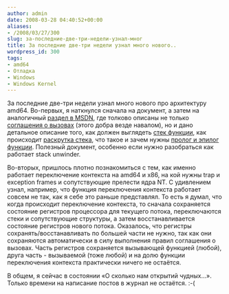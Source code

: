 ```yaml
---
author: admin
date: 2008-03-28 04:40:52+00:00
aliases:
- /2008/03/27/300
slug: за-последние-две-три-недели-узнал-мног
title: За последние две-три недели узнал много нового..
wordpress_id: 300
tags:
- amd64
- Отладка
- Windows
- Windows Kernel
---
```


За последние две-три недели узнал много нового про архитектуру amd64. Во-первых, я наткнулся сначала на документ, а затем на аналогичный [раздел в MSDN](http://msdn2.microsoft.com/en-us/library/7kcdt6fy(VS.80).aspx), где толково описаны не только [соглашения о вызовах](http://msdn2.microsoft.com/en-us/library/9b372w95%28VS.80%29.aspx) (этого добра везде навалом), но и дано детальное описание того, как должен выглядеть [стек функции](http://msdn2.microsoft.com/en-us/library/x4ea06t0%28VS.80%29.aspx), как происходит [раскрутка стека](http://msdn2.microsoft.com/en-us/library/8ydc79k6(VS.80).aspx), что такое и зачем нужны [пролог и эпилог функции](http://msdn2.microsoft.com/en-us/library/tawsa7cb%28VS.80%29.aspx). Полезный документ, особенно если нужно разобраться как работает stack unwinder.

Во-вторых, пришлось плотно познакомиться с тем, как именно работает переключение контекста на amd64 и x86, на кой нужны trap и exception frames и сопутствующие прелести ядра NT. С удивлением узнал, например, что функция переключения контекста работает совсем не так, как я себе это раньше представлял. То есть я думал, что когда происходит переключение контекста, то сначала сохраняется состояние регистров процессора для текущего потока, переключаются стеки и сопутствующие структуры, а затем восстанавливается состояние регистров нового потока. Оказалось, что регистры сохранять/восстанавливать по большей части не нужно, так как они сохраняются автоматически в силу выполнения правил соглашения о вызовах. Часть регистров сохраняется вызывающей функцией (любой), друга часть - вызываемой (тоже любой) и на долю функции переключения контекста практически ничего не остаётся.

В общем, я сейчас в состоянии «О сколько нам открытий чудных…». Только времени на написание постов в журнал не остаётся. :-(
